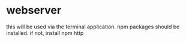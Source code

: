 # webserver

this will be used via the terminal application. npm packages should be installed. if not, install npm http
